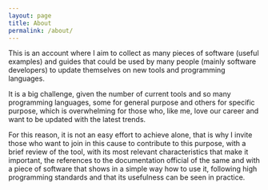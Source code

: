 ```yaml
---
layout: page
title: About
permalink: /about/
---
```


This is an account where I aim to collect as many pieces of software (useful examples) and guides that could be used by many people (mainly software developers) to update themselves on new tools and programming languages.

It is a big challenge, given the number of current tools and so many programming languages, some for general purpose and others for specific purpose, which is overwhelming for those who, like me, love our career and want to be updated with the latest trends.

For this reason, it is not an easy effort to achieve alone, that is why I invite those who want to join in this cause to contribute to this purpose, with a brief review of the tool, with its most relevant characteristics that make it important, the references to the documentation official of the same and with a piece of software that shows in a simple way how to use it, following high programming standards and that its usefulness can be seen in practice.